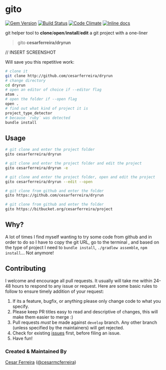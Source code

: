 # gito
[![Gem Version](https://badge.fury.io/rb/gito.svg)](https://badge.fury.io/rb/gito)
[![Build Status](https://travis-ci.org/cesarferreira/gito.svg?branch=master)](https://travis-ci.org/cesarferreira/gito)
[![Code Climate](https://codeclimate.com/github/cesarferreira/gito/badges/gpa.svg)](https://codeclimate.com/github/cesarferreira/gito)
[![Inline docs](http://inch-ci.org/github/cesarferreira/gito.svg?branch=master)](http://inch-ci.org/github/cesarferreira/gito)

git helper tool to **clone**/**open**/**install**/**edit** a git project with a one-liner

> gito **cesarferreira/dryrun**

// INSERT SCREENSHOT

Will save you this repetitive work:
```bash
# clone it
git clone http://github.com/cesarferreira/dryrun
# change directory
cd dryrun
# open an editor of choice if --editor flag
atom .
# open the folder if --open flag
open .
# find out what kind of project it is
project_type_detector
# because `ruby` was detected
bundle install
```

## Usage

```bash
# git clone and enter the project folder
gito cesarferreira/dryrun

# git clone and enter the project folder and edit the project
gito cesarferreira/dryrun -e

# git clone and enter the project folder, open and edit the project
gito cesarferreira/dryrun --edit --open

# git clone from github and enter the folder
gito https://github.com/cesarferreira/dryrun

# git clone from github and enter the folder
gito https://bitbucket.org/cesarferreira/project
```

## Why?
A lot of times I find myself wanting to try some code from github and in order to do so I have to copy the git URL, go to the terminal , and based on the type of project I need to `bundle install`, `./gradlew assemble`, `npm install`... Not anymore!


## Contributing
I welcome and encourage all pull requests. It usually will take me within 24-48 hours to respond to any issue or request. Here are some basic rules to follow to ensure timely addition of your request:
  1. If its a feature, bugfix, or anything please only change code to what you specify.
  2. Please keep PR titles easy to read and descriptive of changes, this will make them easier to merge :)
  3. Pull requests _must_ be made against `develop` branch. Any other branch (unless specified by the maintainers) will get rejected.
  4. Check for existing [issues](https://github.com/cesarferreira/gito/issues) first, before filing an issue.
  5. Have fun!

### Created & Maintained By
[Cesar Ferreira](https://github.com/cesarferreira) ([@cesarmcferreira](https://www.twitter.com/cesarmcferreira))
